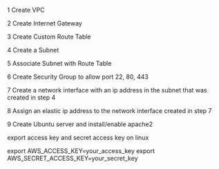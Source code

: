 1 Create VPC

2 Create Internet Gateway

3 Create Custom Route Table

4 Create a Subnet

5 Associate Subnet with Route Table

6 Create Security Group to allow port 22, 80, 443

7 Create a network interface with an ip address in the subnet that was created in step 4

8 Assign an elastic ip address to the network interface created in step 7

9 Create Ubuntu server and install/enable apache2 


export access key and secret access key on linux

export AWS_ACCESS_KEY=your_access_key
export AWS_SECRET_ACCESS_KEY=your_secret_key

